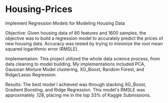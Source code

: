 # Housing-Prices
Implement Regression Models for Modeling Housing Data

Objective: Given housing data of 80 features and 1600 samples, the objective was to build a regression model to accurately predict the prices of new housing data. Accuracy was tested by trying to minimize the root mean squared logarithmic error (RMSLE).

Implementation: This project utilized the whole data science process, from data cleaning to model building. My implementations included PCA, Gaussian Mixture Model clustering, XG_Boost, Random Forest, and Ridge/Lasso Regression.

Results: The best model I achieved was through stacking XG_Boost, Gradient Boosting, and Ridge Regression. This model's RMSLE was approximately .128, placing me in the top 33% of Kaggle Submissions. 
